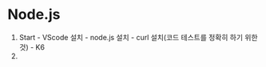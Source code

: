 # Node.js
  1. Start
    - VScode 설치
    - node.js 설치
    - curl 설치(코드 테스트를 정확히 하기 위한 것)
    - K6
  2. 